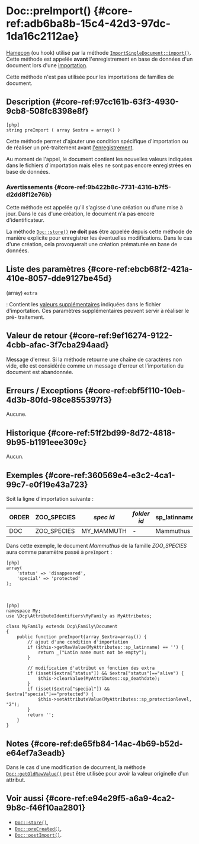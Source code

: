 # Doc::preImport() {#core-ref:adb6ba8b-15c4-42d3-97dc-1da16c2112ae}

<div class="short-description" markdown="1">  

[Hameçon][hook] (ou hook) utilisé par la méthode
[`ImportSingleDocument::import()`][apiimportsingledoc]. Cette méthode est
appelée **avant** l'enregistrement en base de données d'un document lors d'une
[importation][importdoc].

Cette méthode n'est pas utilisée pour les importations de familles de document.

</div>

## Description {#core-ref:97cc161b-63f3-4930-9cb8-508fc8398e8f}

    [php]
    string preImport ( array $extra = array() )

Cette méthode permet d'ajouter une condition spécifique d'importation ou de
réaliser un pré-traitement avant [l'enregistrement][importhooks].

Au moment de l'appel, le document contient les nouvelles valeurs indiquées dans
le fichiers d'importation mais elles ne sont pas encore enregistrées en base de
données.


### Avertissements {#core-ref:9b422b8c-7731-4316-b7f5-d2dd8f12e76b}

Cette méthode est appelée qu'il s'agisse d'une création ou d'une mise à jour.
Dans le cas d'une création, le document n'a pas encore d'identificateur. 

La méthode [`Doc::store()`][docstore] **ne doit pas** être appelée depuis cette
méthode de manière explicite pour enregistrer les éventuelles modifications.
Dans le cas d'une création, cela provoquerait une création prématurée en base de
données.

## Liste des paramètres {#core-ref:ebcb68f2-421a-410e-8057-dde9127be45d}

(array) `extra`

:   Contient les [valeurs supplémentaires][extra] indiquées dans le fichier
    d'importation. Ces paramètres supplémentaires peuvent servir à réaliser le pré-
    traitement.

## Valeur de retour {#core-ref:9ef16274-9122-4cbb-afac-3f7cba294aad}

Message d'erreur. Si la méthode retourne une chaîne de caractères non vide, elle
est considérée comme un message d'erreur et l'importation du document est
abandonnée.

## Erreurs / Exceptions {#core-ref:ebf5f110-10eb-4d3b-80fd-98ce855397f3}

Aucune.

## Historique {#core-ref:51f2bd99-8d72-4818-9b95-b1191eee309c}

Aucun.

## Exemples {#core-ref:360569e4-e3c2-4ca1-99c7-e0f19e43a723}

Soit la ligne d'importation suivante :

| ORDER | ZOO_SPECIES | *spec id*  | *folder id* | sp_latinname | extra:status | extra:special |
| ----- | ----------- | ---------- | ----------- | ------------ | ------------ | ------------- |
| DOC   | ZOO_SPECIES | MY_MAMMUTH | -           | Mammuthus    | disappeared  | protected     |

Dans cette exemple, le document *Mammuthus* de la famille *ZOO_SPECIES* aura
comme paramètre passé à `preImport`   : 

    [php]
    array(
        'status' => 'disappeared',
        'special' => 'protected'
    );

&nbsp;

    [php]
    namespace My;
    use \Dcp\AttributeIdentifiers\MyFamily as MyAttributes;
    
    class MyFamily extends Dcp\Family\Document
    {
        public function preImport(array $extra=array()) {
            // ajout d'une condition d'importation
            if ($this->getRawValue(MyAttributes::sp_latinname) == '') {
                return _("Latin name must not be empty");
            }
            
            // modification d'attribut en fonction des extra
            if (isset($extra["status"]) && $extra["status"]=="alive") {
                $this->clearValue(MyAttributes::sp_deathdate);
            }
            if (isset($extra["special"]) && $extra["special"]=="protected") {
                $this->setAttributeValue(MyAttributes::sp_protectionlevel, "2");
            }
            return '';
        }
    }

## Notes {#core-ref:de65fb84-14ac-4b69-b52d-e64ef7a3eadb}

Dans le cas d'une modification de document, la méthode
[`Doc::getOldRawValue()`][oldvalue] peut être utilisée pour avoir la valeur
originelle d'un attribut.

## Voir aussi {#core-ref:e94e29f5-a6a9-4ca2-9b8c-f46f10aa2801}

*   [`Doc::store()`][docstore],
*   [`Doc::preCreated()`][docprecreated],
*   [`Doc::postImport()`][docpostimport].

<!-- links -->
[docstore]:         #core-ref:b8540d13-ece6-4e9e-9b72-6a56bca9da12
[docpostcreated]:   #core-ref:b8f80e6b-a374-4bf4-bc76-47290cd69c45 "Hameçon Doc::postCreated()"
[docpoststore]:     #core-ref:99520a31-0aef-4bc6-b20a-114737059d17 "Hameçon Doc::postStore()"
[docprestore]:      #core-ref:3517da95-82fe-4adb-8bc4-ef49ca55edb0 "Hameçon Doc::preStore()"
[docprecreated]:    #core-ref:e85aa9d4-5e62-4a60-9d1c-f60433301747 "Hameçon Doc::preCreated()"
[docprerefresh]:    #core-ref:580d6be1-6b6a-439b-abd7-34b26cfaf2e5 "Hameçon Doc::preRefresh()"
[docpostrefresh]:   #core-ref:9352c534-3691-41e3-b293-599db8e9a4fd "Hameçon Doc::postRefresh()"
[docpreimport]:     #core-ref:adb6ba8b-15c4-42d3-97dc-1da16c2112ae "Hameçon Doc::preImport()"
[docpostimport]:    #core-ref:9de7e922-150a-416b-b846-b6e195bf0921 "Hameçon Doc::postImport()"
[apiimportsingledoc]: http://docs.anakeen.com/dynacase/3.2/dynacase-core-api-reference/classimport_single_document.html#a89aa7a25729be327254e34bc541dad03 "Api importSingleDocument::import()"
[importdoc]:          #core-ref:2fb3284a-2424-44b2-93ae-41dc3969e093
[importhooks]:        #core-ref:d3b06745-35c5-447c-9b88-01181736c21e
[extra]:              #core-ref:15088f40-de05-4600-86bb-82422af01dce
[oldvalue]:           #core-ref:dccf7c64-8f4f-4c4a-8d0d-79b21b924848
[hook]:             http://fr.wikipedia.org/wiki/Hook_(informatique) "Définition de Hook sur wikipedia"